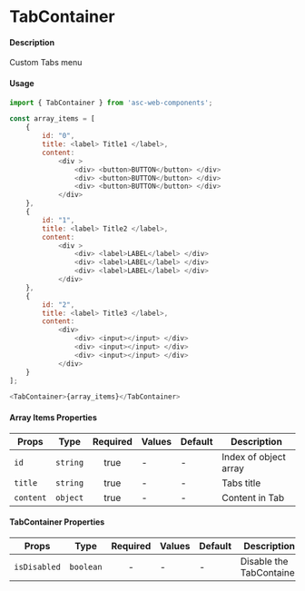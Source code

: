 # TabContainer

#### Description

Custom Tabs menu

#### Usage

```js
import { TabContainer } from 'asc-web-components';

const array_items = [
    {
        id: "0",
        title: <label> Title1 </label>,
        content:
            <div >
                <div> <button>BUTTON</button> </div>
                <div> <button>BUTTON</button> </div>
                <div> <button>BUTTON</button> </div>
            </div>
    },
    {
        id: "1",
        title: <label> Title2 </label>,
        content:
            <div >
                <div> <label>LABEL</label> </div>
                <div> <label>LABEL</label> </div>
                <div> <label>LABEL</label> </div>
            </div>
    },
    {
        id: "2",
        title: <label> Title3 </label>,
        content:
            <div>
                <div> <input></input> </div>
                <div> <input></input> </div>
                <div> <input></input> </div>
            </div>
    }
];

<TabContainer>{array_items}</TabContainer>
```

#### Array Items Properties

| Props      | Type        | Required | Values                                    | Default      | Description           |
| ---------- | ----------- | :------: | ----------------------------------------- | ------------ | --------------------- |
| `id`                | `string` |    true    | -                            | -       | Index of object array 
| `title`                | `string` |    true    | -                            | -       | Tabs title         
| `content`                | `object` |    true   | -                            | -       | Content in Tab


#### TabContainer Properties

| Props      | Type        | Required | Values                                    | Default      | Description           |
| ---------- | ----------- | :------: | ----------------------------------------- | ------------ | --------------------- |
| `isDisabled`                | `boolean` |    -    | -                            | -       | Disable the TabContainer


